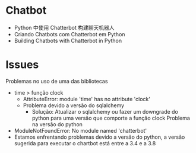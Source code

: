 # Chatbot
- Python 中使用 Chatterbot 构建聊天机器人
- Criando Chatbots com Chatterbot em Python
- Building Chatbots with Chatterbot in Python

# Issues
Problemas no uso de uma das bibliotecas
  - time > função clock
    - AttributeError: module 'time' has no attribute 'clock'
    - Problema devido a versão do sqlalchemy
      - Solução: Atualizar o sqlalchemy ou fazer um downgrade do python para uma versão que comporte a função clock
Problema na versão do python
  - ModuleNotFoundError: No module named 'chatterbot'
  - Estamos enfrentando problemas devido a versão do python, a versão sugerida para executar o chartbot está entre a 3.4 e a 3.8

